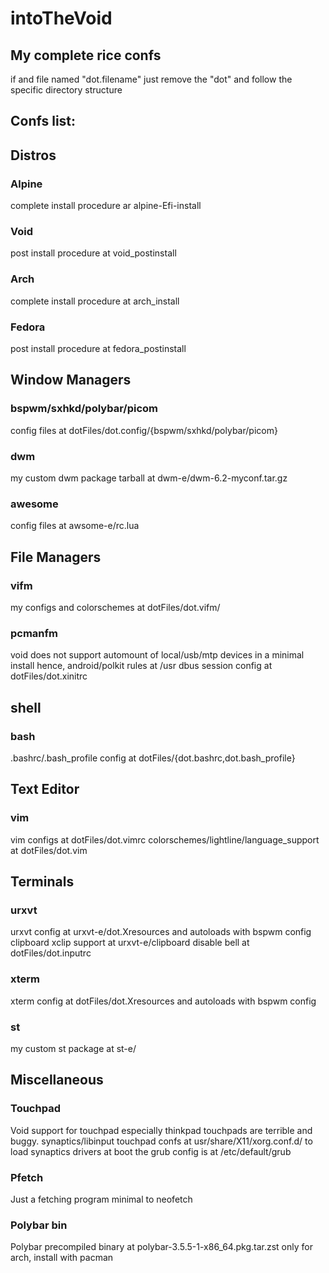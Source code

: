 # intoTheVoid
## My complete rice confs
  if and file named "dot.filename" just remove the "dot" and follow the specific directory structure

## Confs list:

## Distros
### Alpine
  complete install procedure ar alpine-Efi-install
### Void
  post install procedure at void_postinstall
### Arch
  complete install procedure at arch_install
### Fedora
  post install procedure at fedora_postinstall

## Window Managers
### bspwm/sxhkd/polybar/picom
  config files at dotFiles/dot.config/{bspwm/sxhkd/polybar/picom}
### dwm
  my custom dwm package tarball at dwm-e/dwm-6.2-myconf.tar.gz
### awesome
  config files at awsome-e/rc.lua

## File Managers
### vifm
  my configs and colorschemes at dotFiles/dot.vifm/
### pcmanfm
  void does not support automount of local/usb/mtp devices in a minimal install hence,
    android/polkit rules at /usr
    dbus session config at dotFiles/dot.xinitrc
 
## shell
### bash
  .bashrc/.bash_profile config at dotFiles/{dot.bashrc,dot.bash_profile}

## Text Editor
### vim
  vim configs at dotFiles/dot.vimrc
  colorschemes/lightline/language_support at dotFiles/dot.vim

## Terminals
### urxvt
  urxvt config at urxvt-e/dot.Xresources and autoloads with bspwm config
  clipboard xclip support at urxvt-e/clipboard
  disable bell at dotFiles/dot.inputrc
### xterm
  xterm config at dotFiles/dot.Xresources and autoloads with bspwm config
### st
  my custom st package at st-e/

## Miscellaneous
### Touchpad
  Void support for touchpad especially thinkpad touchpads are terrible and buggy.
    synaptics/libinput touchpad confs at usr/share/X11/xorg.conf.d/
    to load synaptics drivers at boot the grub config is at /etc/default/grub
### Pfetch
  Just a fetching program minimal to neofetch
### Polybar bin
  Polybar precompiled binary at polybar-3.5.5-1-x86_64.pkg.tar.zst only for arch, install with pacman


